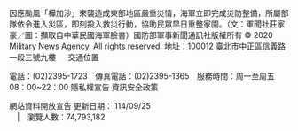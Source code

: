 因應颱風「樺加沙」來襲造成東部地區嚴重災情，海軍立即完成災防整備，所屬部隊依令進入災區，即刻投入救災行動，協助民眾早日重整家園。（文：軍聞社莊家豪／圖：擷取自中華民國海軍臉書）國防部軍事新聞通訊社版權所有 © 2020 Military News Agency. All rights reserved.
地址：100012 臺北市中正區信義路一段三號九樓
               
              交通位置

電話：(02)2395-1723 傳真電話：(02)2395-1365 服務時間：周一至周五08：00~22：00
隱私權宣告
資訊安全政策
            
網站資料開放宣告
更新日期：
114/09/25            
             | 瀏覽人數：74,793,182